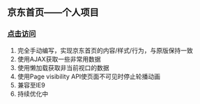 ## 京东首页——个人项目
### [点击访问](https://zhangcuizc.github.io/jd-new/)

1. 完全手动编写，实现京东首页的内容/样式/行为，与原版保持一致
2. 使用AJAX获取一些非常用数据
3. 使用懒加载获取非当前视口的数据
4. 使用Page visibility API使页面不可见时停止轮播动画
5. 兼容至IE9
6. 持续优化中

